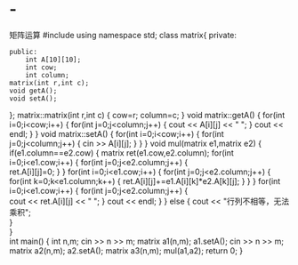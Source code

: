 # -
矩阵运算
#include <iostream>
using namespace std;
class matrix{
	private:
		
	public:
		int A[10][10];
		int cow;
		int column;
	matrix(int r,int c);
    void getA();
    void setA();
 };
matrix::matrix(int r,int c)
{
	cow=r;
	column=c;
}
void matrix::getA()
{
    for(int i=0;i<cow;i++)
    {
    	for(int j=0;j<column;j++)
    	{
    		cout << A[i][j] << " ";
		}
		cout << endl;
	}
}
void matrix::setA()
{
	for(int i=0;i<cow;i++)
    {
    	for(int j=0;j<column;j++)
    	{
    		cin >> A[i][j];
		}
	}
}
void mul(matrix e1,matrix e2)
	{
		if(e1.column==e2.cow)
		{
			matrix ret(e1.cow,e2.column);
			for(int i=0;i<e1.cow;i++)
			{
				for(int j=0;j<e2.column;j++)
				{				
					ret.A[i][j]=0;
				}
			}
			for(int i=0;i<e1.cow;i++)
			{
				for(int j=0;j<e2.column;j++)
				{				
						for(int k=0;k<e1.column;k++)
						{
							ret.A[i][j]+=e1.A[i][k]*e2.A[k][j];
						}
				}
			}
			for(int i=0;i<e1.cow;i++)
			{
				for(int j=0;j<e2.column;j++)
				{				
					cout << ret.A[i][j] << " ";
				}
				cout << endl;
			}
		}
		else
		{
			cout << "行列不相等，无法乘积";		
		}		
	}		
int main()
{
	int n,m;
	cin >> n >> m;
	matrix a1(n,m);
	a1.setA();
	cin >> n >> m;
    matrix a2(n,m);
    a2.setA();
    matrix a3(n,m);
    mul(a1,a2);
	return 0;
}
